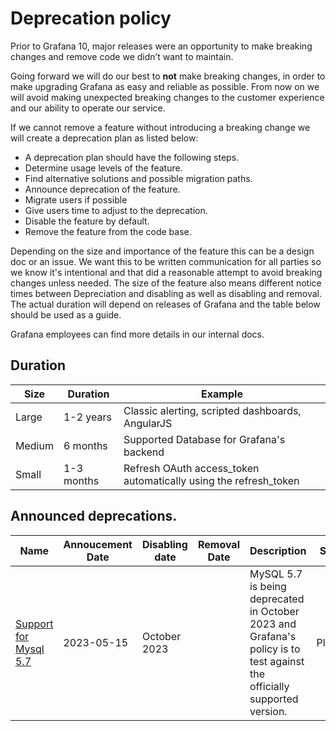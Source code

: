 # Deprecation policy

Prior to Grafana 10, major releases were an opportunity to make breaking changes and remove code we didn’t want to maintain.

Going forward we will do our best to **not** make breaking changes, in order to make upgrading Grafana as easy and reliable as possible. From now on we will avoid making unexpected breaking changes to the customer experience and our ability to operate our service.

If we cannot remove a feature without introducing a breaking change we will create a deprecation plan as listed below:

- A deprecation plan should have the following steps.
- Determine usage levels of the feature.
- Find alternative solutions and possible migration paths.
- Announce deprecation of the feature.
- Migrate users if possible
- Give users time to adjust to the deprecation.
- Disable the feature by default.
- Remove the feature from the code base.

Depending on the size and importance of the feature this can be a design doc or an issue. We want this to be written communication for all parties so we know it's intentional and that did a reasonable attempt to avoid breaking changes unless needed. The size of the feature also means different notice times between Depreciation and disabling as well as disabling and removal. The actual duration will depend on releases of Grafana and the table below should be used as a guide.

Grafana employees can find more details in our internal docs.

## Duration

| Size   | Duration   | Example                                                          |
| ------ | ---------- | ---------------------------------------------------------------- |
| Large  | 1-2 years  | Classic alerting, scripted dashboards, AngularJS                 |
| Medium | 6 months   | Supported Database for Grafana's backend                         |
| Small  | 1-3 months | Refresh OAuth access_token automatically using the refresh_token |

## Announced deprecations.

| Name                                                                     | Annoucement Date | Disabling date | Removal Date | Description                                                                                                               | Status  |
| ------------------------------------------------------------------------ | ---------------- | -------------- | ------------ | ------------------------------------------------------------------------------------------------------------------------- | ------- |
| [Support for Mysql 5.7](https://github.com/grafana/grafana/issues/68446) | 2023-05-15       | October 2023   |              | MySQL 5.7 is being deprecated in October 2023 and Grafana's policy is to test against the officially supported version. | Planned |
